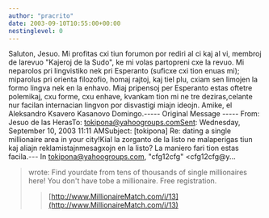 ```yaml
---
author: "pracrito"
date: 2003-09-10T10:55:00+00:00
nestinglevel: 0
---
```

Saluton, Jesuo. Mi profitas cxi tiun forumon por rediri al ci kaj al vi, membroj de larevuo "Kajeroj de la Sudo", ke mi volas partopreni cxe la revuo. Mi neparolos pri lingvistiko nek pri Esperanto (suficxe cxi tion enuas mi); miparolus pri orienta filozofio, homaj rajtoj, kaj tiel plu, cxiam sen limojen la formo lingva nek en la enhavo. Miaj pripensoj per Esperanto estas oftetre polemikaj, cxu forme, cxu enhave, kvankam tion mi ne tre deziras,celante nur facilan internacian lingvon por disvastigi miajn ideojn. Amike, el Aleksandro Ksavero Kasanovo Domingo.-----
 Original Message -----
From: Jesuo de las HerasTo: [tokipona@yahoogroups.comSent](mailto://tokipona@yahoogroups.comSent): Wednesday, September 10, 2003 11:11 AMSubject: \[tokipona\] Re: dating a single millionaire area in your city!Kial la zorganto de la listo ne malaperigas tiun kaj aliajn reklamistajnmesagxojn en la listo? La maniero fari tion estas facila.---
 In [tokipona@yahoogroups.com](mailto://tokipona@yahoogroups.com), "cfg12cfg" <cfg12cfg@y...
> wrote:
 Find yourdate from tens of thousands of single millionaires here! You don't have tobe a millionaire. Free registration.
>> [http://www.MillionaireMatch.com/i/13](http://www.MillionaireMatch.com/i/13)
